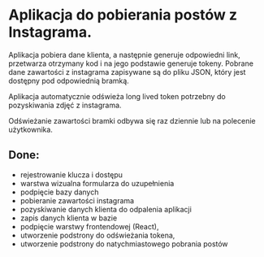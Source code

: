 # Aplikacja do pobierania postów z Instagrama.
Aplikacja pobiera dane klienta, a następnie generuje odpowiedni link, przetwarza otrzymany kod i na jego podstawie generuje tokeny.
Pobrane dane zawartości z instagrama zapisywane są do pliku JSON, który jest dostępny pod odpowiednią bramką.

Aplikacja automatycznie odświeża long lived token potrzebny do pozyskiwania zdjęć z instagrama. 

Odświeżanie zawartości bramki odbywa się raz dziennie lub na polecenie użytkownika.

## Done:

- rejestrowanie klucza i dostępu
- warstwa wizualna formularza do uzupełnienia
- podpięcie bazy danych
- pobieranie zawartości instagrama
- pozyskiwanie danych klienta do odpalenia aplikacji
- zapis danych klienta w bazie
- podpięcie warstwy frontendowej (React),
- utworzenie podstrony do odświeżania tokena,
- utworzenie podstrony do natychmiastowego pobrania postów
